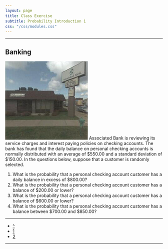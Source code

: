 ```yaml
---
layout: page
title: Class Exercise
subtitle: Probability Introduction 1
css: "/css/modules.css"
---
```


----

## Banking
<img src="zimgs/associated-bank.jpg" alt="Associated Bank" class="img-right">
Associated Bank is reviewing its service charges and interest paying policies on checking accounts. The bank has found that the daily balance on personal checking accounts is normally distributed with an average of $550.00 and a standard deviation of $150.00.   In the questions below, suppose that a customer is randomly selected.

1. What is the probability that a personal checking account customer has a daily balance in excess of $800.00?
1. What is the probability that a personal checking account customer has a balance of $200.00 or lower?
1. What is the probability that a personal checking account customer has a balance of $600.00 or lower?
1. What is the probability that a personal checking account customer has a balance between $700.00 and $850.00?

----

<div class="text-center">
<ul class="pagination pagination-lg">
  <li><a href="Probability.html">^</a></li>
  <li class="active"><a href="#">1</a></li>
  <li><a href="Probability_CE2.html">2</a></li>
</ul>
</div>

----
